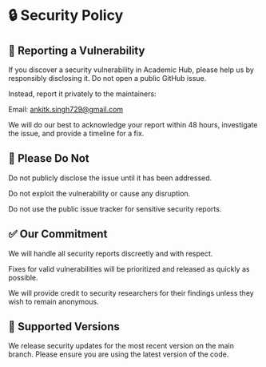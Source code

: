 # 🔒 Security Policy
## 📢 Reporting a Vulnerability
If you discover a security vulnerability in Academic Hub, please help us by responsibly disclosing it. Do not open a public GitHub issue.

Instead, report it privately to the maintainers:

Email: ankitk.singh729@gmail.com

We will do our best to acknowledge your report within 48 hours, investigate the issue, and provide a timeline for a fix.

## 🚫 Please Do Not
Do not publicly disclose the issue until it has been addressed.

Do not exploit the vulnerability or cause any disruption.

Do not use the public issue tracker for sensitive security reports.

## ✅ Our Commitment
We will handle all security reports discreetly and with respect.

Fixes for valid vulnerabilities will be prioritized and released as quickly as possible.

We will provide credit to security researchers for their findings unless they wish to remain anonymous.

## 🔐 Supported Versions
We release security updates for the most recent version on the main branch. Please ensure you are using the latest version of the code.
